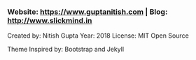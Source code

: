 ### Website: https://www.guptanitish.com | Blog: http://www.slickmind.in

Created by: Nitish Gupta
Year: 2018
License: MIT Open Source

Theme Inspired by: Bootstrap and Jekyll
